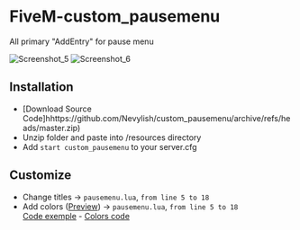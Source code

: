# FiveM-custom_pausemenu
All primary "AddEntry" for pause menu

![Screenshot_5](https://user-images.githubusercontent.com/36775882/124140433-c4608780-da88-11eb-812a-55f179fd6913.png)
![Screenshot_6](https://user-images.githubusercontent.com/36775882/124140436-c4f91e00-da88-11eb-8bf0-93946dab5261.png)


## Installation
- [Download Source Code]hhttps://github.com/Nevylish/custom_pausemenu/archive/refs/heads/master.zip)
- Unzip folder and paste into /resources directory
- Add `start custom_pausemenu` to your server.cfg

## Customize
- Change titles -> `pausemenu.lua`, `from line 5 to 18`
- Add colors ([Preview](https://user-images.githubusercontent.com/36775882/124140436-c4f91e00-da88-11eb-8bf0-93946dab5261.png)) -> `pausemenu.lua`, `from line 5 to 18`<br>
    [Code exemple](https://user-images.githubusercontent.com/36775882/124140658-f376f900-da88-11eb-8076-335e86f94da3.png) - [Colors code](https://pastebin.com/RWWtruCr)
